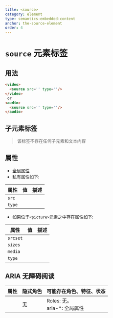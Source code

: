 ```yaml
---
title: <source>
category: element
type: semantics-embedded-content
anchor: the-source-element
order: 4
---
```


# `source` 元素标签

## 用法

```html
<video>
  <source src='' type=''/>
</video>
 or
<audio>
  <source src='' type=''/>
</audio>
```

## 子元素标签

> 该标签不存在任何子元素和文本内容

## 属性

* [全局属性](/front-end/HTML/attribute#anchor-全局属性)
* 私有属性如下:

| 属性 | 值 | 描述 |
| ---- | ---- | ---- |
| `src` | | |
| `type` | | |

* 如果位于`<picture>`元素之中存在属性如下:

| 属性 | 值 | 描述 |
| ---- | ---- | ---- |
| `srcset` | | |
| `sizes` | | |
| `media` | | |
| `type` | | |

## ARIA 无障碍阅读

| 属性 | 隐式角色 | 可能存在角色、特征、状态 |
| ---- | ---- | ---- |
| | 无 | Roles: 无。 <br> aria-*: 全局属性 |
